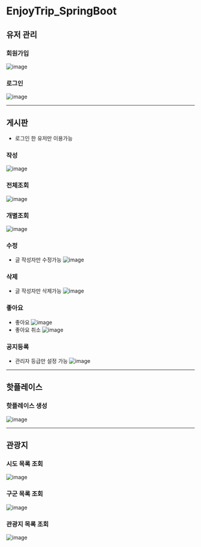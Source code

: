 # EnjoyTrip_SpringBoot


## 유저 관리
### 회원가입
![image](https://user-images.githubusercontent.com/12166357/235608765-85fda433-7ca5-4125-8976-e9049b6d1980.png)

### 로그인
![image](https://user-images.githubusercontent.com/12166357/235608903-0e5974b9-cc55-4ed0-804d-4b9ef74b3ab4.png)

---
## 게시판
- 로그인 한 유저만 이용가능
### 작성
![image](https://user-images.githubusercontent.com/12166357/235609401-4a02c085-7ed4-4e67-b36e-450f48b7815d.png)

### 전체조회
![image](https://user-images.githubusercontent.com/12166357/235609519-0a4b64f7-5e38-4088-b33f-57be79dc03b8.png)

### 개별조회
![image](https://user-images.githubusercontent.com/12166357/235609697-46accd24-6cb4-4373-b9ce-d46fe29dcb3f.png)

### 수정
- 글 작성자만 수정가능
  ![image](https://user-images.githubusercontent.com/12166357/235609989-4ac460d1-9ce4-42cc-8074-6badb5b22e07.png)

### 삭제
- 글 작성자만 삭제가능
  ![image](https://user-images.githubusercontent.com/12166357/235610060-a5ed871a-5fca-4df1-8940-8cf3564e7ef3.png)

### 좋아요
- 좋아요
  ![image](https://user-images.githubusercontent.com/12166357/235610479-41c16194-4145-479f-8de8-c5b1884b833c.png)
- 좋아요 취소
  ![image](https://user-images.githubusercontent.com/12166357/235610634-8cdb24e3-efa9-47bf-ad82-023b81df4499.png)

### 공지등록
- 관리자 등급만 설정 가능
  ![image](https://user-images.githubusercontent.com/12166357/235611069-17709643-73b0-410b-bf81-1cfda8916fc1.png)

---
## 핫플레이스
### 핫플레이스 생성
![image](https://user-images.githubusercontent.com/12166357/235614796-cb943ee0-9dbc-4ee2-b7d6-9f5472857a43.png)

---
## 관광지
### 시도 목록 조회
![image](https://user-images.githubusercontent.com/12166357/235614223-55354e76-6fd9-4668-9c8e-bd646ced0cc6.png)

### 구군 목록 조회
![image](https://user-images.githubusercontent.com/12166357/235614342-131eaab5-ae20-4437-98d9-47052cd12509.png)

### 관광지 목록 조회
![image](https://user-images.githubusercontent.com/12166357/235614528-45d7d1f5-2283-4618-ae59-e18ed11a2f68.png)
